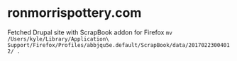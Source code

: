 # ronmorrispottery.com

Fetched Drupal site with ScrapBook addon for Firefox
`mv /Users/kyle/Library/Application\ Support/Firefox/Profiles/abbjqu5e.default/ScrapBook/data/20170223004012/ .`
